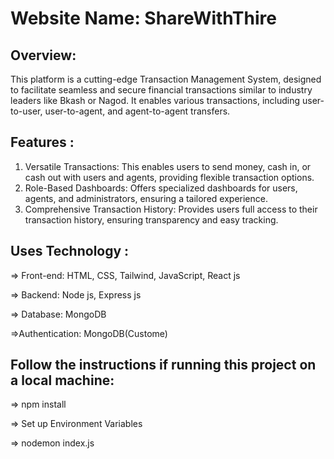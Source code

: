 # Website Name: ShareWithThire

## Overview:
This platform is a cutting-edge Transaction Management System, designed to facilitate seamless and secure financial transactions similar to industry leaders like Bkash or Nagod. It enables various transactions, including user-to-user, user-to-agent, and agent-to-agent transfers.

## Features : 
1. Versatile Transactions: This enables users to send money, cash in, or cash out with users and agents, providing flexible transaction options.
2. Role-Based Dashboards: Offers specialized dashboards for users, agents, and administrators, ensuring a tailored experience.
3. Comprehensive Transaction History: Provides users full access to their transaction history, ensuring transparency and easy tracking.
   
## Uses Technology :
=> Front-end: HTML, CSS, Tailwind, JavaScript, React js

=> Backend: Node js, Express js

=> Database: MongoDB

=>Authentication: MongoDB(Custome)

## Follow the instructions if running this project on a local machine:
=> npm install

=> Set up Environment Variables

=> nodemon index.js
